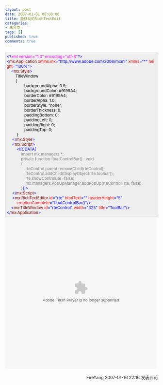 ```yaml
---
layout: post
date: 2007-01-01 00:00:00
title: 能移动的RichTextEdit
categories:
- 未分类
tags: []
published: true
comments: true
---
```

<p><div style="BORDER-RIGHT: #cccccc 1px solid; PADDING-RIGHT: 5px; BORDER-TOP: #cccccc 1px solid; PADDING-LEFT: 4px; FONT-SIZE: 13px; PADDING-BOTTOM: 4px; BORDER-LEFT: #cccccc 1px solid; WIDTH: 98%; WORD-BREAK: break-all; PADDING-TOP: 4px; BORDER-BOTTOM: #cccccc 1px solid; BACKGROUND-COLOR: #eeeeee"><span style="COLOR: #0000ff">&lt;?</span><span style="COLOR: #ff00ff">xml&nbsp;version="1.0"&nbsp;encoding="utf-8"</span><span style="COLOR: #0000ff">?&gt;</span><span style="COLOR: #000000"><br /></span><span style="COLOR: #0000ff">&lt;</span><span style="COLOR: #800000">mx:Application&nbsp;</span><span style="COLOR: #ff0000">xmlns:mx</span><span style="COLOR: #0000ff">="http://www.adobe.com/2006/mxml"</span><span style="COLOR: #ff0000">&nbsp;xmlns</span><span style="COLOR: #0000ff">="*"</span><span style="COLOR: #ff0000">&nbsp;height</span><span style="COLOR: #0000ff">="100%"</span><span style="COLOR: #0000ff">&gt;</span><span style="COLOR: #000000"><br />&nbsp;&nbsp;&nbsp;&nbsp;</span><span style="COLOR: #0000ff">&lt;</span><span style="COLOR: #800000">mx:Style</span><span style="COLOR: #0000ff">&gt;</span><span style="COLOR: #000000">&nbsp;&nbsp;&nbsp;&nbsp;<br />&nbsp;&nbsp;&nbsp;&nbsp;&nbsp;&nbsp;&nbsp;&nbsp;TitleWindow&nbsp;&nbsp;&nbsp;&nbsp;<br />&nbsp;&nbsp;&nbsp;&nbsp;&nbsp;&nbsp;&nbsp;&nbsp;{&nbsp;&nbsp;&nbsp;&nbsp;&nbsp;&nbsp;&nbsp;&nbsp;<br />&nbsp;&nbsp;&nbsp;&nbsp;&nbsp;&nbsp;&nbsp;&nbsp;&nbsp;&nbsp;&nbsp;&nbsp;&nbsp;&nbsp;&nbsp;&nbsp;backgroundAlpha:&nbsp;0.9;<br />&nbsp;&nbsp;&nbsp;&nbsp;&nbsp;&nbsp;&nbsp;&nbsp;&nbsp;&nbsp;&nbsp;&nbsp;&nbsp;&nbsp;&nbsp;&nbsp;backgroundColor:&nbsp;#9199A4;&nbsp;&nbsp;&nbsp;&nbsp;&nbsp;&nbsp;&nbsp;&nbsp;<br />&nbsp;&nbsp;&nbsp;&nbsp;&nbsp;&nbsp;&nbsp;&nbsp;&nbsp;&nbsp;&nbsp;&nbsp;&nbsp;&nbsp;&nbsp;&nbsp;borderColor:&nbsp;#9199A4;&nbsp;&nbsp;&nbsp;&nbsp;&nbsp;&nbsp;&nbsp;&nbsp;<br />&nbsp;&nbsp;&nbsp;&nbsp;&nbsp;&nbsp;&nbsp;&nbsp;&nbsp;&nbsp;&nbsp;&nbsp;&nbsp;&nbsp;&nbsp;&nbsp;borderAlpha:&nbsp;1.0;&nbsp;&nbsp;&nbsp;&nbsp;&nbsp;&nbsp;&nbsp;&nbsp;<br />&nbsp;&nbsp;&nbsp;&nbsp;&nbsp;&nbsp;&nbsp;&nbsp;&nbsp;&nbsp;&nbsp;&nbsp;&nbsp;&nbsp;&nbsp;&nbsp;borderStyle:&nbsp;"none";&nbsp;&nbsp;&nbsp;&nbsp;&nbsp;&nbsp;&nbsp;&nbsp;<br />&nbsp;&nbsp;&nbsp;&nbsp;&nbsp;&nbsp;&nbsp;&nbsp;&nbsp;&nbsp;&nbsp;&nbsp;&nbsp;&nbsp;&nbsp;&nbsp;borderThickness:&nbsp;0;&nbsp;&nbsp;&nbsp;&nbsp;&nbsp;&nbsp;&nbsp;&nbsp;<br />&nbsp;&nbsp;&nbsp;&nbsp;&nbsp;&nbsp;&nbsp;&nbsp;&nbsp;&nbsp;&nbsp;&nbsp;&nbsp;&nbsp;&nbsp;&nbsp;paddingBottom:&nbsp;0;&nbsp;&nbsp;&nbsp;&nbsp;&nbsp;&nbsp;&nbsp;&nbsp;<br />&nbsp;&nbsp;&nbsp;&nbsp;&nbsp;&nbsp;&nbsp;&nbsp;&nbsp;&nbsp;&nbsp;&nbsp;&nbsp;&nbsp;&nbsp;&nbsp;paddingLeft:&nbsp;0;&nbsp;&nbsp;&nbsp;&nbsp;&nbsp;&nbsp;&nbsp;&nbsp;<br />&nbsp;&nbsp;&nbsp;&nbsp;&nbsp;&nbsp;&nbsp;&nbsp;&nbsp;&nbsp;&nbsp;&nbsp;&nbsp;&nbsp;&nbsp;&nbsp;paddingRight:&nbsp;0;&nbsp;&nbsp;&nbsp;&nbsp;&nbsp;&nbsp;&nbsp;&nbsp;<br />&nbsp;&nbsp;&nbsp;&nbsp;&nbsp;&nbsp;&nbsp;&nbsp;&nbsp;&nbsp;&nbsp;&nbsp;&nbsp;&nbsp;&nbsp;&nbsp;paddingTop:&nbsp;0;&nbsp;&nbsp;&nbsp;&nbsp;&nbsp;&nbsp;&nbsp;&nbsp;<br />&nbsp;&nbsp;&nbsp;&nbsp;&nbsp;&nbsp;&nbsp;&nbsp;&nbsp;}<br />&nbsp;&nbsp;&nbsp;&nbsp;&nbsp;</span><span style="COLOR: #0000ff">&lt;/</span><span style="COLOR: #800000">mx:Style</span><span style="COLOR: #0000ff">&gt;</span><span style="COLOR: #000000">&nbsp;&nbsp;&nbsp;&nbsp;<br />&nbsp;&nbsp;&nbsp;&nbsp;&nbsp;</span><span style="COLOR: #0000ff">&lt;</span><span style="COLOR: #800000">mx:Script</span><span style="COLOR: #0000ff">&gt;</span><span style="COLOR: #000000"><br />&nbsp;&nbsp;&nbsp;&nbsp;&nbsp;&nbsp;&nbsp;&nbsp;&nbsp;</span><span style="COLOR: #0000ff">&lt;![CDATA[</span><span style="COLOR: #808080">&nbsp;&nbsp;&nbsp;&nbsp;<br />&nbsp;&nbsp;&nbsp;&nbsp;&nbsp;&nbsp;&nbsp;&nbsp;&nbsp;&nbsp;&nbsp;&nbsp;&nbsp;import&nbsp;mx.managers.*;&nbsp;&nbsp;&nbsp;&nbsp;<br />&nbsp;&nbsp;&nbsp;&nbsp;&nbsp;&nbsp;&nbsp;&nbsp;&nbsp;&nbsp;&nbsp;&nbsp;&nbsp;private&nbsp;function&nbsp;floatControlBar()&nbsp;:&nbsp;void&nbsp;&nbsp;&nbsp;&nbsp;<br />&nbsp;&nbsp;&nbsp;&nbsp;&nbsp;&nbsp;&nbsp;&nbsp;&nbsp;&nbsp;&nbsp;&nbsp;&nbsp;{&nbsp;&nbsp;&nbsp;&nbsp;&nbsp;&nbsp;&nbsp;&nbsp;<br />&nbsp;&nbsp;&nbsp;&nbsp;&nbsp;&nbsp;&nbsp;&nbsp;&nbsp;&nbsp;&nbsp;&nbsp;&nbsp;&nbsp;&nbsp;&nbsp;&nbsp;rteControl.parent.removeChild(rteControl);&nbsp;&nbsp;&nbsp;&nbsp;&nbsp;&nbsp;&nbsp;&nbsp;<br />&nbsp;&nbsp;&nbsp;&nbsp;&nbsp;&nbsp;&nbsp;&nbsp;&nbsp;&nbsp;&nbsp;&nbsp;&nbsp;&nbsp;&nbsp;&nbsp;&nbsp;rteControl.addChild(DisplayObject(rte.toolbar));&nbsp;&nbsp;&nbsp;&nbsp;&nbsp;&nbsp;&nbsp;&nbsp;<br />&nbsp;&nbsp;&nbsp;&nbsp;&nbsp;&nbsp;&nbsp;&nbsp;&nbsp;&nbsp;&nbsp;&nbsp;&nbsp;&nbsp;&nbsp;&nbsp;&nbsp;rte.showControlBar=false;&nbsp;&nbsp;&nbsp;&nbsp;&nbsp;&nbsp;&nbsp;&nbsp;<br />&nbsp;&nbsp;&nbsp;&nbsp;&nbsp;&nbsp;&nbsp;&nbsp;&nbsp;&nbsp;&nbsp;&nbsp;&nbsp;&nbsp;&nbsp;&nbsp;&nbsp;mx.managers.PopUpManager.addPopUp(rteControl,&nbsp;rte,&nbsp;false);&nbsp;&nbsp;&nbsp;&nbsp;<br />&nbsp;&nbsp;&nbsp;&nbsp;&nbsp;&nbsp;&nbsp;&nbsp;&nbsp;&nbsp;&nbsp;&nbsp;&nbsp;}</span><span style="COLOR: #0000ff">]]&gt;</span><span style="COLOR: #000000"><br />&nbsp;&nbsp;&nbsp;&nbsp;&nbsp;</span><span style="COLOR: #0000ff">&lt;/</span><span style="COLOR: #800000">mx:Script</span><span style="COLOR: #0000ff">&gt;</span><span style="COLOR: #000000">&nbsp;&nbsp;&nbsp;&nbsp;<br />&nbsp;&nbsp;&nbsp;&nbsp;&nbsp;</span><span style="COLOR: #0000ff">&lt;</span><span style="COLOR: #800000">mx:RichTextEditor&nbsp;</span><span style="COLOR: #ff0000">id</span><span style="COLOR: #0000ff">="rte"</span><span style="COLOR: #ff0000">&nbsp;htmlText</span><span style="COLOR: #0000ff">=""</span><span style="COLOR: #ff0000">&nbsp;headerHeight</span><span style="COLOR: #0000ff">="5"</span><span style="COLOR: #ff0000">&nbsp;&nbsp;&nbsp;&nbsp;&nbsp;&nbsp;&nbsp;&nbsp;&nbsp;<br />&nbsp;&nbsp;&nbsp;&nbsp;&nbsp;&nbsp;&nbsp;&nbsp;&nbsp;creationComplete</span><span style="COLOR: #0000ff">="floatControlBar()"</span><span style="COLOR: #0000ff">/&gt;</span><span style="COLOR: #000000">&nbsp;&nbsp;&nbsp;&nbsp;<br />&nbsp;&nbsp;&nbsp;&nbsp;</span><span style="COLOR: #0000ff">&lt;</span><span style="COLOR: #800000">mx:TitleWindow&nbsp;</span><span style="COLOR: #ff0000">id</span><span style="COLOR: #0000ff">="rteControl"</span><span style="COLOR: #ff0000">&nbsp;width</span><span style="COLOR: #0000ff">="325"</span><span style="COLOR: #ff0000">&nbsp;title</span><span style="COLOR: #0000ff">="ToolBar"</span><span style="COLOR: #0000ff">/&gt;</span><span style="COLOR: #000000">&nbsp;&nbsp;&nbsp;&nbsp;<br /></span><span style="COLOR: #0000ff">&lt;/</span><span style="COLOR: #800000">mx:Application</span><span style="COLOR: #0000ff">&gt;</span></div>
<object style="WIDTH: 691px; HEIGHT: 441px" height="441" width="691" classid="clsid:D27CDB6E-AE6D-11cf-96B8-444553540000" xcodebase="http://download.macromedia.com/pub/shockwave/cabs/flash/swflash.cab">
<param name="Movie" value="/images/cnblogs_com/fireyang/poptitle.swf" /> <param name="Quality" value="high" /><param name="wmode" value="transparent" /><embed src="http://www.cnblogs.com/images/cnblogs_com/fireyang/poptitle.swf" width="500" height="500" quality="high" wmode="transparent" type="application/x-shockwave-flash" pluginspage="http://www.macromedia.com/go/getflashplayer"></embed>
</object><br />
<img src="http://www.cnblogs.com/FireYang/aggbug/622034.html" width="1" height="1" /><br /><br /><div align="right"><a style="text-decoration:none;" href="http://FireYang.cnblogs.com/" target="_blank">FireYang</a> 2007-01-16 22:16 <a href="http://www.cnblogs.com/FireYang/archive/2007/01/16/622034.html#Feedback" target="_blank" style="text-decoration:none;">发表评论</a></div></p>
